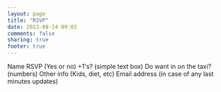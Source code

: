 ```yaml
---
layout: page
title: "RSVP"
date: 2013-08-14 09:03
comments: false
sharing: true
footer: true
---
```


<!-- 

There are no hard and fast rules for the content yet so feel free to reorder/request content as you see fit - Just add a comment and I'll pick it up in a few days. Email me if you want another page to play with.

P.S. The following is done from memory so I may have missed something.

-->

<!-- Form fields -->
Name
RSVP (Yes or no)
+1's? (simple text box) <!-- Do you want the names of +1's? -->
Do want in on the taxi? (numbers)
Other info (Kids, diet, etc)
Email address (in case of any last minutes updates)
